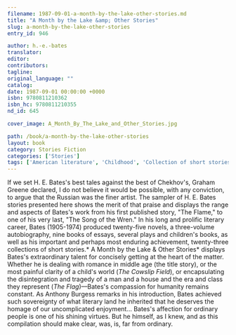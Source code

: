```yaml
---
filename: 1987-09-01-a-month-by-the-lake-other-stories.md
title: "A Month by the Lake &amp; Other Stories"
slug: a-month-by-the-lake-other-stories
entry_id: 946

author: h.-e.-bates
translator: 
editor: 
contributors: 
tagline: 
original_language: ""
catalog: 
date: 1987-09-01 00:00:00 +0000 
isbn: 9780811210362
isbn_hc: 9780811210355
nd_id: 645

cover_image: A_Month_By_The_Lake_and_Other_Stories.jpg

path: /book/a-month-by-the-lake-other-stories
layout: book
category: Stories Fiction
categories: ['Stories']
tags: ['American literature', 'Childhood', 'Collection of short stories', 'Human Experience', 'Middle age', 'Quotidian Life', 'Romance', 'Tragedy']
---
```

If we set H. E. Bates's best tales against the best of Chekhov's, Graham Greene declared, I do not believe it would be possible, with any conviction, to argue that the Russian was the finer artist. The sampler of H. E. Bates stories presented here shows the merit of that praise and displays the range and aspects of Bates's work from his first published story, "The Flame," to one of his very last, "The Song of the Wren." In his long and prolific literary career, Bates (1905-1974) produced twenty-five novels, a three-volume autobiography, nine books of essays, several plays and children's books, as well as his important and perhaps most enduring achievement, twenty-three collections of short stories.* A Month by the Lake & Other Stories* displays Bates's extraordinary talent for concisely getting at the heart of the matter. Whether he is dealing with romance in middle age (the title story), or the most painful clarity of a child's world (*The Cowslip Field*), or encapsulating the disintegration and tragedy of a man and a house and the era and class they represent (*The Flag*)––Bates's compassion for humanity remains constant. As Anthony Burgess remarks in his introduction, Bates achieved such sovereignty of what literary land he inherited that he deserves the homage of our uncomplicated enjoyment... Bates's affection for ordinary people is one of his shining virtues. But he himself, as I knew, and as this compilation should make clear, was, is, far from ordinary.





